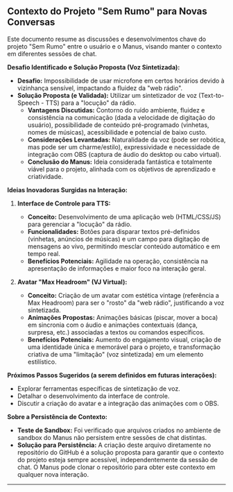 ## Contexto do Projeto "Sem Rumo" para Novas Conversas

Este documento resume as discussões e desenvolvimentos chave do projeto "Sem Rumo" entre o usuário e o Manus, visando manter o contexto em diferentes sessões de chat.

**Desafio Identificado e Solução Proposta (Voz Sintetizada):**

*   **Desafio:** Impossibilidade de usar microfone em certos horários devido à vizinhança sensível, impactando a fluidez da "web rádio".
*   **Solução Proposta (e Validada):** Utilizar um sintetizador de voz (Text-to-Speech - TTS) para a "locução" da rádio.
    *   **Vantagens Discutidas:** Contorno do ruído ambiente, fluidez e consistência na comunicação (dada a velocidade de digitação do usuário), possibilidade de conteúdo pré-programado (vinhetas, nomes de músicas), acessibilidade e potencial de baixo custo.
    *   **Considerações Levantadas:** Naturalidade da voz (pode ser robótica, mas pode ser um charme/estilo), expressividade e necessidade de integração com OBS (captura de áudio do desktop ou cabo virtual).
    *   **Conclusão do Manus:** Ideia considerada fantástica e totalmente viável para o projeto, alinhada com os objetivos de aprendizado e criatividade.

**Ideias Inovadoras Surgidas na Interação:**

1.  **Interface de Controle para TTS:**
    *   **Conceito:** Desenvolvimento de uma aplicação web (HTML/CSS/JS) para gerenciar a "locução" da rádio.
    *   **Funcionalidades:** Botões para disparar textos pré-definidos (vinhetas, anúncios de músicas) e um campo para digitação de mensagens ao vivo, permitindo mesclar conteúdo automático e em tempo real.
    *   **Benefícios Potenciais:** Agilidade na operação, consistência na apresentação de informações e maior foco na interação geral.

2.  **Avatar "Max Headroom" (VJ Virtual):**
    *   **Conceito:** Criação de um avatar com estética vintage (referência a Max Headroom) para ser o "rosto" da "web rádio", justificando a voz sintetizada.
    *   **Animações Propostas:** Animações básicas (piscar, mover a boca) em sincronia com o áudio e animações contextuais (dança, surpresa, etc.) associadas a textos ou comandos específicos.
    *   **Benefícios Potenciais:** Aumento do engajamento visual, criação de uma identidade única e memorável para o projeto, e transformação criativa de uma "limitação" (voz sintetizada) em um elemento estilístico.

**Próximos Passos Sugeridos (a serem definidos em futuras interações):**

*   Explorar ferramentas específicas de sintetização de voz.
*   Detalhar o desenvolvimento da interface de controle.
*   Discutir a criação do avatar e a integração das animações com o OBS.

**Sobre a Persistência de Contexto:**

*   **Teste de Sandbox:** Foi verificado que arquivos criados no ambiente de sandbox do Manus não persistem entre sessões de chat distintas.
*   **Solução para Persistência:** A criação deste arquivo diretamente no repositório do GitHub é a solução proposta para garantir que o contexto do projeto esteja sempre acessível, independentemente da sessão de chat. O Manus pode clonar o repositório para obter este contexto em qualquer nova interação.

---

